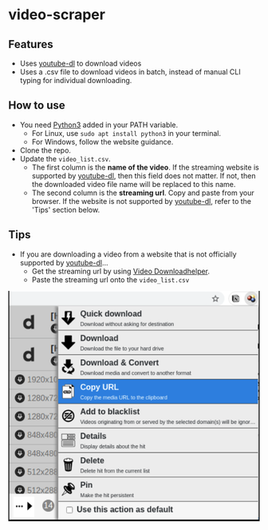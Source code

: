 # video-scraper

## Features

- Uses [youtube-dl](https://github.com/ytdl-org/youtube-dl) to download videos
- Uses a .csv file to download videos in batch, instead of manual CLI typing for individual downloading.

## How to use

- You need [Python3](https://www.python.org/downloads/) added in your PATH variable.
  - For Linux, use `sudo apt install python3` in your terminal.
  - For Windows, follow the website guidance.
- Clone the repo.
- Update the `video_list.csv`.
  - The first column is the **name of the video**. If the streaming website is supported by [youtube-dl](https://github.com/ytdl-org/youtube-dl), then this field does not matter. If not, then the downloaded video file name will be replaced to this name.
  - The second column is the **streaming url**. Copy and paste from your browser. If the website is not supported by [youtube-dl](https://github.com/ytdl-org/youtube-dl), refer to the 'Tips' section below.

## Tips

- If you are downloading a video from a website that is not officially supported by [youtube-dl](https://github.com/ytdl-org/youtube-dl)...
  - Get the streaming url by using [Video Downloadhelper](https://chrome.google.com/webstore/detail/video-downloadhelper/lmjnegcaeklhafolokijcfjliaokphfk?hl=ko).
  - Paste the streaming url onto the `video_list.csv`

![](./image.png)
